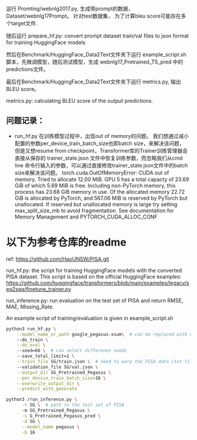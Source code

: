 运行 Promting/webnlg2017.py, 生成带prompt的数据，Dataset/webnlg17Prompt。 针对test数据集， 为了计算bleu score可能存在多个target文件.

随后运行 prepare_hf.py: convert prompt dataset train/val files to json format for training HuggingFace models

然后在Benchmark/HuggingFace_Data2Text文件夹下运行 example_script.sh 脚本，先微调模型，随后测试模型，生成 webnlg17_Pretrained_T5_pred 中的predictions文件。

最后在Benchmark/HuggingFace_Data2Text文件夹下运行 metrics.py, 输出BLEU score。

metrics.py: calculating BLEU score of the output predictions.

## 问题记录：
- run_hf.py 在训练模型过程中，出现out of memory的问题。 我们想通过减小配置的参数per_device_train_batch_size也即batch size，来解决该问题，
但是又想resume from checkpoint，Transformer库的Trainer训练管理器会直接从保存的 trainer_state.json 文件中恢复训练参数，而忽略我们从cmd line
命令行输入的参数，可以通过直接修改trainer_state.json文件中的batch size来解决该问题。 torch.cuda.OutOfMemoryError: CUDA out of memory. Tried to allocate 12.00 MiB. GPU 5 has a total capacty of 23.69 GiB of which 5.69 MiB is free. Including non-PyTorch memory, this process has 23.68 GiB memory in use. Of the allocated memory 22.72 GiB is allocated by
PyTorch, and 567.06 MiB is reserved by PyTorch but unallocated. If reserved but unallocated memory is large try setting max_split_size_mb to avoid fragmentation.  See documentation for Memory Management and PYTORCH_CUDA_ALLOC_CONF



# 以下为参考仓库的readme
ref: https://github.com/HaoUNSW/PISA.git

run_hf.py: the script for training HuggingFace models with the converted PISA dataset. This script is based on the official HuggingFace examples: https://github.com/huggingface/transformers/blob/main/examples/legacy/seq2seq/finetune_trainer.py

run_inference.py: run evaluation on the test set of PISA and return RMSE, MAE, Missing_Rate.

An example script of training/evaluation is given in example_script.sh

```bash
python3 run_hf.py \
    --model_name_or_path google_pegasus-xsum\  # can be replaced with other models
    --do_train \
    --do_eval \  
    --seed=66 \  # can select differenet seeds
    --save_total_limit=1 \
    --train_file SG/train.json \  # need to warp the PISA data (txt files) into json format via prepare_hf.py
    --validation_file SG/val.json \
    --output_dir SG_Pretrained_Pegasus \
    --per_device_train_batch_size=16 \
    --overwrite_output_dir \
    --predict_with_generate

python3 /run_inference.py \
      -t SG \  # path to the test set of PISA
      -m SG_Pretrained_Pegasus \
      -s G_Pretrained_Pegasus_pred \
      -d SG \
      --model_name pegasus \
      -b 16

```

